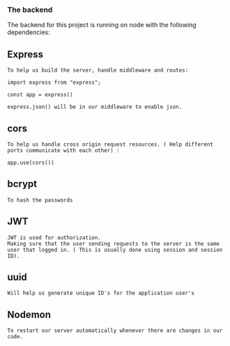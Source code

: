 ### The backend
  
  The backend for this project is running on node with the following dependencies:

  ## Express
    To help us build the server, handle middleware and routes:
    
    import express from "express";
    
    const app = express()
    
    express.json() will be in our middleware to enable json.
    
   ## cors
    To help us handle cross origin request resources. ( Help different ports communicate with each other) :
    
    app.use(cors())
        
   ## bcrypt
    To hash the passwords
    
   ## JWT
    JWT is used for authorization. 
    Making sure that the user sending requests to the server is the same user that logged in. ( This is usually done using session and session ID).

   ## uuid
    Will help us generate unique ID's for the application user's

   ## Nodemon
    To restart our server automatically whenever there are changes in our code.

